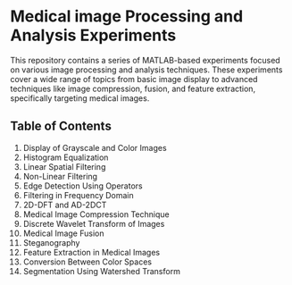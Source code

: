 # Medical image Processing and Analysis Experiments
This repository contains a series of MATLAB-based experiments focused on various image processing and analysis techniques. These experiments cover a wide range of topics from basic image display to advanced techniques like image compression, fusion, and feature extraction, specifically targeting medical images.

## Table of Contents
1. Display of Grayscale and Color Images
2. Histogram Equalization
3. Linear Spatial Filtering
4. Non-Linear Filtering
5. Edge Detection Using Operators
6. Filtering in Frequency Domain
7. 2D-DFT and AD-2DCT
8. Medical Image Compression Technique
9. Discrete Wavelet Transform of Images
10. Medical Image Fusion
11. Steganography
12. Feature Extraction in Medical Images
13. Conversion Between Color Spaces
14. Segmentation Using Watershed Transform
